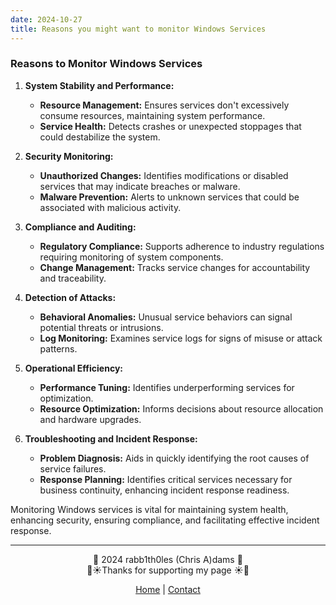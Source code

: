 ```yaml
---
date: 2024-10-27
title: Reasons you might want to monitor Windows Services
---
```


### Reasons to Monitor Windows Services

1. **System Stability and Performance:**
   - **Resource Management:** Ensures services don't excessively consume resources, maintaining system performance.
   - **Service Health:** Detects crashes or unexpected stoppages that could destabilize the system.

2. **Security Monitoring:**
   - **Unauthorized Changes:** Identifies modifications or disabled services that may indicate breaches or malware.
   - **Malware Prevention:** Alerts to unknown services that could be associated with malicious activity.

3. **Compliance and Auditing:**
   - **Regulatory Compliance:** Supports adherence to industry regulations requiring monitoring of system components.
   - **Change Management:** Tracks service changes for accountability and traceability.

4. **Detection of Attacks:**
   - **Behavioral Anomalies:** Unusual service behaviors can signal potential threats or intrusions.
   - **Log Monitoring:** Examines service logs for signs of misuse or attack patterns.

5. **Operational Efficiency:**
   - **Performance Tuning:** Identifies underperforming services for optimization.
   - **Resource Optimization:** Informs decisions about resource allocation and hardware upgrades.

6. **Troubleshooting and Incident Response:**
   - **Problem Diagnosis:** Aids in quickly identifying the root causes of service failures.
   - **Response Planning:** Identifies critical services necessary for business continuity, enhancing incident response readiness.

Monitoring Windows services is vital for maintaining system health, enhancing security, ensuring compliance, and facilitating effective incident response.

---
<div style="text-align: center;">
	<div class="gradient-text">👾 2024 rabb1th0les (Chris A)dams 👾</div> 
	🌴☀Thanks for supporting my page ☀🌴
	<nav>
		<ul style="list-style: none; padding: 0;">
			<div style="text-align: center;">
				<li><a href="index.html">Home</a> | <a href="Contact.html">Contact</a></li>
			</div>
		</ul>
	</nav>	
</div>